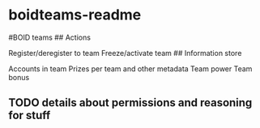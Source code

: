 
# boidteams-readme


#BOID teams ## Actions





Register/deregister to team Freeze/activate team ## Information store





Accounts in team Prizes per team and other metadata Team power Team bonus


## TODO details about permissions and reasoning for stuff





    